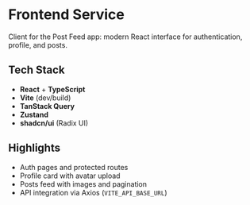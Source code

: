 # Frontend Service

Client for the Post Feed app: modern React interface for authentication, profile, and posts.

## Tech Stack
- **React** + **TypeScript**
- **Vite** (dev/build)
- **TanStack Query**
- **Zustand**
- **shadcn/ui** (Radix UI)

## Highlights
- Auth pages and protected routes
- Profile card with avatar upload
- Posts feed with images and pagination
- API integration via Axios (`VITE_API_BASE_URL`)
